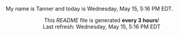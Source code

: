 My name is Tanner and today is Wednesday, May 15, 5:16 PM EDT.

<p align="center">This <i>README</i> file is generated <b>every 3 hours</b>!</br>Last refresh: Wednesday, May 15, 5:16 PM EDT<br /></p>
